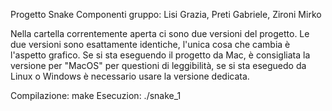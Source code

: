 Progetto Snake
Componenti gruppo: Lisi Grazia, Preti Gabriele, Zironi Mirko

Nella cartella correntemente aperta ci sono due versioni del progetto.
Le due versioni sono esattamente identiche, l'unica cosa che cambia è l'aspetto grafico.
Se si sta eseguendo il progetto da Mac, è consigliata la versione per "MacOS" per questioni di leggibilità, se si sta eseguedo da Linux o Windows è necessario usare la versione dedicata.

Compilazione: make
Esecuzion: ./snake_1
